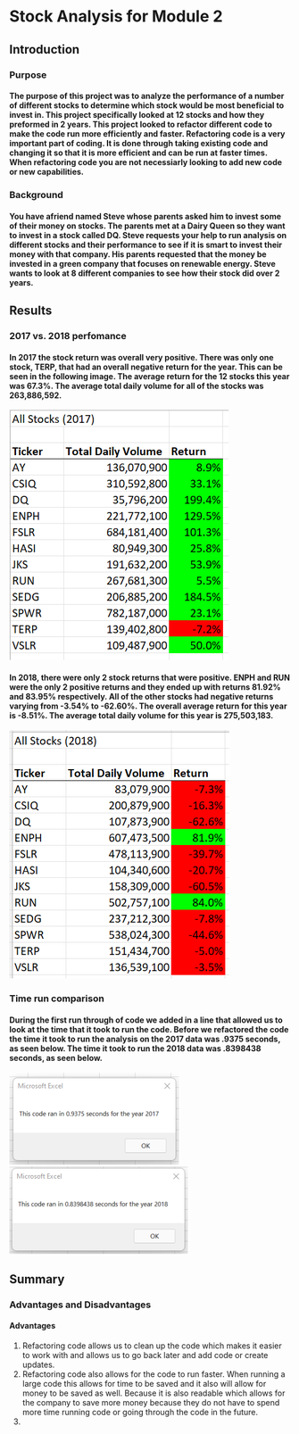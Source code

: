 # Stock Analysis for Module 2
## Introduction
### Purpose
#### The purpose of this project was to analyze the performance of a number of different stocks to determine which stock would be most beneficial to invest in. This project specifically looked at 12 stocks and how they preformed in 2 years. This project looked to refactor different code to make the code run more efficiently and faster. Refactoring code is a very important part of coding. It is done through taking existing code and changing it so that it is more efficient and can be run at faster times. When refactoring code you are not necessiarly looking to add new code or new capabilities.
### Background
#### You have afriend named Steve whose parents asked him to invest some of their money on stocks. The parents met at a Dairy Queen so they want to invest in a stock called DQ. Steve requests your help to run analysis on different stocks and their performance to see if it is smart to invest their money with that company. His parents requested that the money be invested in a green company that focuses on renewable energy. Steve wants to look at 8 different companies to see how their stock did over 2 years.
## Results
### 2017 vs. 2018 perfomance 
#### In 2017 the stock return was overall very positive. There was only one stock, TERP, that had an overall negative return for the year. This can be seen in the following image. The average return for the 12 stocks this year was 67.3%. The average total daily volume for all  of the stocks was 263,886,592.
![2017 Stock Analysis](https://github.com/allisonorourke-ufGfGy/stock-analysis/blob/main/2017%20stocks.png)
#### In 2018, there were only 2 stock returns that were positive. ENPH and RUN were the only 2 positive returns and they ended up with returns 81.92% and 83.95% respectively. All of the other stocks had negative returns varying from -3.54% to -62.60%. The overall average return for this year is -8.51%. The average total daily volume for this year is 275,503,183. 
![2018 Stock Analysis](https://github.com/allisonorourke-ufGfGy/stock-analysis/blob/main/2018%20Stock%20performance.png)
### Time run comparison
#### During the first run through of code we added in a line that allowed us to look at the time that it took to run the code. Before we refactored the code the time it took to run the analysis on the 2017 data was .9375 seconds, as seen below. The time it took to run the 2018 data was .8398438 seconds, as seen below. 
![Time Run 2017](https://github.com/allisonorourke-ufGfGy/stock-analysis/blob/main/Time%20run%20original%202017.png)
![Time Run 2018](https://github.com/allisonorourke-ufGfGy/stock-analysis/blob/main/Time%20run%20original%202018.png)
## Summary
### Advantages and Disadvantages
#### Advantages
1. Refactoring code allows us to clean up the code which makes it easier to work with and allows us to go back later and add code or create updates. 
2. Refactoring code also allows for the code to run faster. When running a large code this allows for time to be saved and it also will allow for money to be saved as well. Because it is also readable which allows for the company to save more money because they do not have to spend more time running code or going through the code in the future.
3. 
